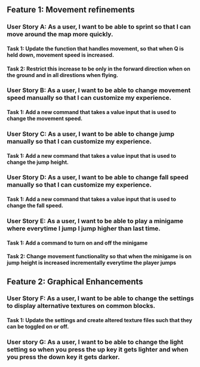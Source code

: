 ## Feature 1: Movement refinements
### User Story A: As a user, I want to be able to sprint so that I can move around the map more quickly. 
#### Task 1: Update the function that handles movement, so that when Q is held down, movement speed is increased.
#### Task 2: Restrict this increase to be only in the forward direction when on the ground and in all direstions when flying.
### User Story B: As a user, I want to be able to change movement speed manually so that I can customize my experience.
#### Task 1: Add a new command that takes a value input that is used to change the movement speed.
### User Story C: As a user, I want to be able to change jump manually so that I can customize my experience.
#### Task 1: Add a new command that takes a value input that is used to change the jump height.
### User Story D: As a user, I want to be able to change fall speed manually so that I can customize my experience.
#### Task 1: Add a new command that takes a value input that is used to change the fall speed.
### User Story E: As a user, I want to be able to play a minigame where everytime I jump I jump higher than last time.
#### Task 1: Add a command to turn on and off the minigame
#### Task 2: Change movement functionality so that when the minigame is on jump height is increased incrementally everytime the player jumps
## Feature 2: Graphical Enhancements
### User Story F: As a user, I want to be able to change the settings to display alternative textures on common blocks. 
#### Task 1: Update the settings and create altered texture files such that they can be toggled on or off.
### User story G: As a user, I want to be able to change the light setting so when you press the up key it gets lighter and when you press the down key it gets darker.
